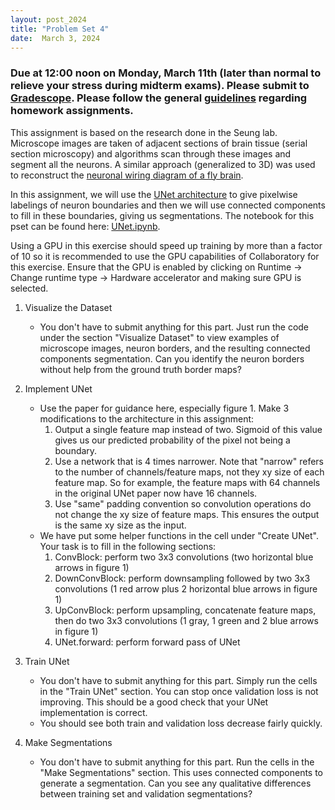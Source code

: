 ```yaml
---
layout: post_2024
title: "Problem Set 4"
date:  March 3, 2024
---
```


### Due at 12:00 noon on Monday, March 11th (later than normal to relieve your stress during midterm exams). Please submit to [Gradescope](https://www.gradescope.com/courses/725211). Please follow the general [guidelines](https://cos485.github.io/2024/02/05/homework-guidelines.html) regarding homework assignments.

This assignment is based on the research done in the Seung lab. Microscope images are taken of adjacent sections of brain tissue (serial section microscopy) and algorithms scan through these images and segment all the neurons. A similar approach (generalized to 3D) was used to reconstruct the [neuronal wiring diagram of a fly brain](http://codex.flywire.ai).

In this assignment, we will use the [UNet architecture](https://arxiv.org/pdf/1505.04597.pdf) to give pixelwise labelings of neuron boundaries and then we will use connected components to fill in these boundaries, giving us segmentations. The notebook for this pset can be found here: [UNet.ipynb](https://colab.research.google.com/drive/11mViZOEZekPBCWv0V_7ZgTdl1CWPEQz6).


Using a GPU in this exercise should speed up training by more than a factor of 10 so it is recommended to use the GPU capabilities of Collaboratory for this exercise. Ensure that the GPU is enabled by clicking on Runtime -> Change runtime type -> Hardware accelerator and making sure GPU is selected.

1. Visualize the Dataset
   - You don't have to submit anything for this part. Just run the code under the section "Visualize Dataset" to view examples of microscope images, neuron borders, and the resulting connected components segmentation. Can you identify the neuron borders without help from the ground truth border maps?

2. Implement UNet
   - Use the paper for guidance here, especially figure 1. Make 3 modifications to the architecture in this assignment:
     1. Output a single feature map instead of two. Sigmoid of this value gives us our predicted probability of the pixel not being a boundary.
     2. Use a network that is 4 times narrower. Note that "narrow" refers to the number of channels/feature maps, not they xy size of each feature map. So for example, the feature maps with 64 channels in the original UNet paper now have 16 channels.
     3. Use "same" padding convention so convolution operations do not change the xy size of feature maps. This ensures the output is the same xy size as the input.
   - We have put some helper functions in the cell under "Create UNet". Your task is to fill in the following sections:
     1. ConvBlock: perform two 3x3 convolutions (two horizontal blue arrows in figure 1)
     2. DownConvBlock: perform downsampling followed by two 3x3 convolutions (1 red arrow plus 2 horizontal blue arrows in figure 1)
     3. UpConvBlock: perform upsampling, concatenate feature maps, then do two 3x3 convolutions (1 gray, 1 green and 2 blue arrows in figure 1)
     4. UNet.forward: perform forward pass of UNet

3. Train UNet
   - You don't have to submit anything for this part. Simply run the cells in the "Train UNet" section. You can stop once validation loss is not improving. This should be a good check that your UNet implementation is correct.
   - You should see both train and validation loss decrease fairly quickly.

4. Make Segmentations
   - You don't have to submit anything for this part. Run the cells in the "Make Segmentations" section. This uses connected components to generate a segmentation. Can you see any qualitative differences between training set and validation segmentations?

